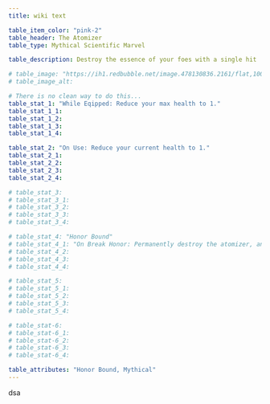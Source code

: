 ```yaml
---
title: wiki text

table_item_color: "pink-2"
table_header: The Atomizer
table_type: Mythical Scientific Marvel

table_description: Destroy the essence of your foes with a single hit

# table_image: "https://ih1.redbubble.net/image.478130836.2161/flat,1000x1000,075,f.u6.jpg"
# table_image_alt: 

# There is no clean way to do this... 
table_stat_1: "While Eqipped: Reduce your max health to 1."
table_stat_1_1: 
table_stat_1_2: 
table_stat_1_3: 
table_stat_1_4: 

table_stat_2: "On Use: Reduce your current health to 1."
table_stat_2_1:
table_stat_2_2:
table_stat_2_3:
table_stat_2_4:

# table_stat_3:
# table_stat_3_1:
# table_stat_3_2:
# table_stat_3_3:
# table_stat_3_4:

# table_stat_4: "Honor Bound"
# table_stat_4_1: "On Break Honor: Permanently destroy the atomizer, and give your character and party grief, and give yourself trauma (killed enemy type and faction) attributes. Give the faction that you used it on the Vengeance Attribute. (Or die, and make a new character. If you play that way)"
# table_stat_4_2:
# table_stat_4_3:
# table_stat_4_4:

# table_stat_5:
# table_stat_5_1:
# table_stat_5_2:
# table_stat_5_3:
# table_stat_5_4:

# table_stat-6:
# table_stat-6_1:
# table_stat-6_2:
# table_stat-6_3:
# table_stat-6_4:

table_attributes: "Honor Bound, Mythical"
---
```


dsa